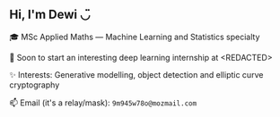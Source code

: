 ## Hi, I'm Dewi ◡̈

🎓 MSc Applied Maths — Machine Learning and Statistics specialty

🚀 Soon to start an interesting deep learning internship at \<REDACTED>

✨ Interests: Generative modelling, object detection and elliptic curve cryptography

📫 Email (it's a relay/mask): `9m945w78o@mozmail.com`
